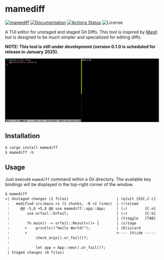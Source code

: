 mamediff
========

[![mamediff](https://img.shields.io/crates/v/mamediff.svg)](https://crates.io/crates/mamediff)
[![Documentation](https://docs.rs/mamediff/badge.svg)](https://docs.rs/mamediff)
[![Actions Status](https://github.com/sile/mamediff/workflows/CI/badge.svg)](https://github.com/sile/mamediff/actions)
![License](https://img.shields.io/crates/l/mamediff)

A TUI editor for unstaged and staged Git Diffs.
This tool is inspired by [Magit] but is designed to be much simpler and specialized for editing diffs.

**NOTE: This tool is still under development (version 0.1.0 is scheduled for release in January 2025).**

[Magit]: https://github.com/magit/magit

![mamediff](mamediff.gif)

Installation
------------

```console
$ cargo install mamediff
$ mamediff -h
```

Usage
-----

Just execute `mamediff` command within a Git directory.
The available key bindings will be displayed in the top-right corner of the window.

```console
$ mamediff
>| Unstaged changes (1 files)                      | (q)uit [ESC,C-c]
 :   modified src/main.rs (1 chunks, -0 +2 lines)  | (r)eload
 :     @@ -5,6 +5,8 @@ use mamediff::app::App;     | (↓)        [C-n]
 :        use orfail::OrFail;                      | (→)        [C-b]
 :                                                 | (t)oggle   [TAB]
 :        fn main() -> orfail::Result<()> {        | (s)tage
 :       +    println!("Hello World!");            | (D)iscard
 :       +                                         +---- (h)ide -----
 :            check_args().or_fail()?;
 :
 :            let app = App::new().or_fail()?;
 | Staged changes (0 files)
```
